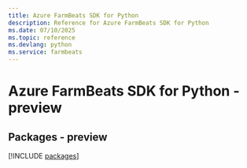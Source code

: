 ```yaml
---
title: Azure FarmBeats SDK for Python
description: Reference for Azure FarmBeats SDK for Python
ms.date: 07/10/2025
ms.topic: reference
ms.devlang: python
ms.service: farmbeats
---
```

# Azure FarmBeats SDK for Python - preview
## Packages - preview
[!INCLUDE [packages](farmbeats-index.md)]